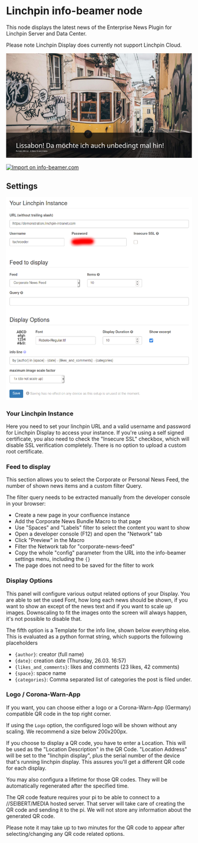 # Linchpin info-beamer node

This node displays the latest news of the Enterprise News Plugin for
Linchpin Server and Data Center.

Please note Linchpin Display does currently not support Linchpin Cloud.

![Example content from demonstration.linchpin-intranet.com](doc/output.png)

[![Import on info-beamer.com](https://cdn.infobeamer.com/s/img/import.png)](https://info-beamer.com/use?url=https://github.com/seibert-media/linchpin-display)

## Settings

![Screenshot of the settings menu](doc/settings.png)

### Your Linchpin Instance

Here you need to set your linchpin URL and a valid username and password
for Linchpin Display to access your instance. If you're using a self
signed certificate, you also need to check the "Insecure SSL" checkbox,
which will disable SSL verification completely. There is no option to
upload a custom root certificate.

### Feed to display

This section allows you to select the Corporate or Personal News Feed,
the number of shown news items and a custom filter Query.

The filter query needs to be extracted manually from the developer
console in your browser:

- Create a new page in your confluence instance
- Add the Corporate News Bundle Macro to that page
- Use "Spaces" and "Labels" filter to select the content you want to show
- Open a developer console (F12) and open the "Network" tab
- Click "Preview" in the Macro
- Filter the Network tab for "corporate-news-feed"
- Copy the whole "config" parameter from the URL into the info-beamer
  settings menu, including the `{}`
- The page does not need to be saved for the filter to work

### Display Options

This panel will configure various output related options of your Display.
You are able to set the used Font, how long each news should be shown,
if you want to show an except of the news text and if you want to scale
*up* images. Downscaling to fit the images onto the screen will always
happen, it's not possible to disable that.

The fifth option is a Template for the info line, shown below everything
else. This is evaluated as a python format string, which supports the
following placeholders

- `{author}`: creator (full name)
- `{date}`: creation date (Thursday, 26.03. 16:57)
- `{likes_and_comments}`: likes and comments (23 likes, 42 comments)
- `{space}`: space name
- `{categories}`: Comma separated list of categories the post is filed
  under.

### Logo / Corona-Warn-App

If you want, you can choose either a logo or a Corona-Warn-App (Germany)
compatible QR code in the top right corner.

If using the `Logo` option, the configured logo will be shown without
any scaling. We recommend a size below 200x200px.

If you choose to display a QR code, you have to enter a Location. This
will be used as the "Location Description" in the QR Code. "Location
Address" will be set to the "linchpin display", plus the serial number
of the device that's running linchpin display. This assures you'll get
a different QR code for each display.

You may also configura a lifetime for those QR codes. They will be
automatically regenerated after the specified time.

The QR code feature requires your pi to be able to connect to a
//SEIBERT/MEDIA hosted server. That server will take care of creating
the QR code and sending it to the pi. We will not store any information
about the generated QR code.

Please note it may take up to two minutes for the QR code to appear after
selecting/changing any QR code related options.
